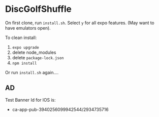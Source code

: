 # DiscGolfShuffle
On first clone, run `install.sh`.
Select `y` for all expo features. (May want to have emulators open).

To clean install:
1. `expo upgrade`
2. delete node_modules
3. delete `package-lock.json`
4. `npm install`

Or run `install.sh` again....

## AD 
Test Banner Id for IOS is: 
* ca-app-pub-3940256099942544/2934735716
